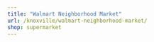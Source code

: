 ```yaml
---
title: "Walmart Neighborhood Market"
url: /knoxville/walmart-neighborhood-market/
shop: supermarket
---
```

